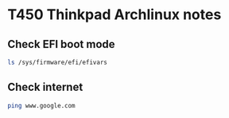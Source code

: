 # T450 Thinkpad Archlinux notes

## Check EFI boot mode
``` bash
ls /sys/firmware/efi/efivars
```
## Check internet
``` bash
ping www.google.com
```
